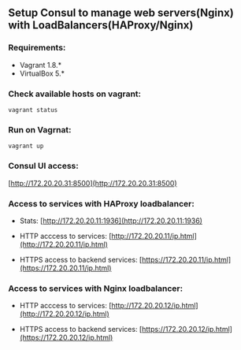 ## Setup Consul to manage web servers(Nginx) with LoadBalancers(HAProxy/Nginx)

### Requirements:
- Vagrant 1.8.*
- VirtualBox 5.*

### Check available hosts on vagrant:
`vagrant status`

### Run on Vagrnat:
`vagrant up`

### Consul UI access:
[http://172.20.20.31:8500](http://172.20.20.31:8500)

### Access to services with HAProxy loadbalancer:

* Stats:
[http://172.20.20.11:1936](http://172.20.20.11:1936)

* HTTP acccess to services:
[http://172.20.20.11/ip.html](http://172.20.20.11/ip.html)

* HTTPS access to backend services:
[https://172.20.20.11/ip.html](https://172.20.20.11/ip.html)

### Access to services with Nginx loadbalancer:

* HTTP acccess to services:
[http://172.20.20.12/ip.html](http://172.20.20.12/ip.html)

* HTTPS access to backend services:
[https://172.20.20.12/ip.html](https://172.20.20.12/ip.html)

